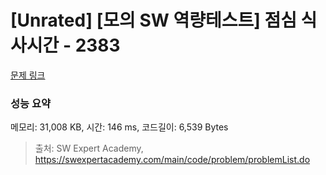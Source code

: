 # [Unrated] [모의 SW 역량테스트] 점심 식사시간 - 2383 

[문제 링크](https://swexpertacademy.com/main/code/problem/problemDetail.do?contestProbId=AV5-BEE6AK0DFAVl) 

### 성능 요약

메모리: 31,008 KB, 시간: 146 ms, 코드길이: 6,539 Bytes



> 출처: SW Expert Academy, https://swexpertacademy.com/main/code/problem/problemList.do